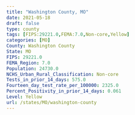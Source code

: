 ```yaml
---
title: "Washington County, MO"
date: 2021-05-18
draft: false
type: county
tags: [FIPS:29221.0,FEMA:7.0,Non-core,Yellow]
categories: [MO]
County: Washington County
State: MO
FIPS: 29221.0
FEMA_Region: 7.0
Population: 24730.0
NCHS_Urban_Rural_Classification: Non-core
Tests_in_prior_14_days: 575.0
Fourteen_day_test_rate_per_100000: 2325.0
Percent_Positivity_in_prior_14_days: 0.061
Level: Yellow
url: /states/MO/washington-county
---
```



